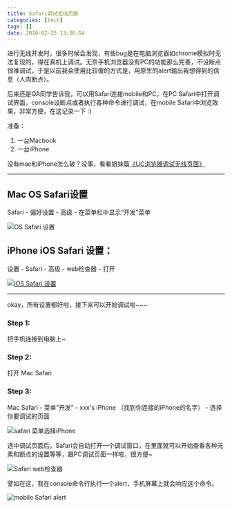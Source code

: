 ```yaml
---
title: Safari调试无线页面
categories: [tech]
tags: []
date: 2016-02-25 13:36:54
---
```


进行无线开发时，很多时候会发现，有些bug是在电脑浏览器如chrome模拟时无法复现的，得在真机上调试。无奈手机浏览器没有PC的功能那么完善，不设断点很难调试，于是以前我会使用比较傻的方式是，用原生的alert输出我想得到的信息（人肉断点）。

后来还是QA同学告诉我，可以用Safari连接mobile和PC，在PC Safari中打开调试界面，console设断点或者执行各种命令进行调试，在mobile Safari中浏览效果，非常方便，在这记录一下 :)

<!--more-->

准备：

1. 一台Macbook
2. 一台iPhone

没有mac和iPhone怎么破？没事，看看姐妹篇[《UC浏览器调试无线页面》](/archives/uc-web-debug/)

* * *

## Mac OS Safari设置

Safari - 偏好设置 - 高级 - 在菜单栏中显示“开发”菜单

![](http://cdn.sinacloud.net/woodysblog/safari-web-debug/1.png "OS Safari 设置")

## iPhone iOS Safari 设置：

设置 - Safari - 高级 - web检查器 - 打开

[![](http://cdn.sinacloud.net/woodysblog/safari-web-debug/2.png "iOS Safari 设置")](http://cdn.sinacloud.net/woodysblog/safari-web-debug/2.png)

* * *

okay，所有设置都好啦，接下来可以开始调试啦~~~

### Step 1:

把手机连接到电脑上~

### Step 2:

打开 Mac Safari

### Step 3:

Mac Safari - 菜单“开发” - xxx's iPhone （找到你连接的iPhone的名字） - 选择你要调试的页面

![](http://cdn.sinacloud.net/woodysblog/safari-web-debug/3.png "safari 菜单选择iPhone")
  
选中调试页面后，Safari会自动打开一个调试窗口，在里面就可以开始查看各种元素和断点的设置等等，跟PC调试页面一样啦，很方便~
  
![](http://cdn.sinacloud.net/woodysblog/safari-web-debug/4.png "Safari web检查器")
  
譬如在这，我在console命令行执行一个alert，手机屏幕上就会响应这个命令。
  
![](http://cdn.sinacloud.net/woodysblog/safari-web-debug/5.jpg "mobile Safari alert")
